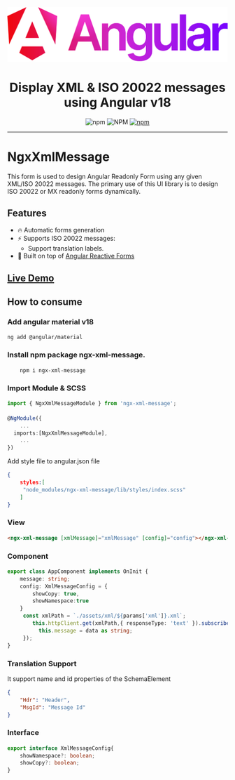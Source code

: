 <div align="center">
<a href="https://https://github.com/pixelbyaj/ngx-iso-form">
    <img src="https://raw.githubusercontent.com/pixelbyaj/ngx-form/main/anguar_logo.svg?sanitize=true" />
  </a>
  <h1>Display XML & ISO 20022 messages using Angular v18 </h1>
  
![npm](https://img.shields.io/npm/v/ngx-xml-message)
![NPM](https://img.shields.io/npm/l/ngx-xml-message)
[![npm](https://img.shields.io/npm/dm/ngx-xml-message)](https://npmjs.org/package/ngx-xml-message)

</div>

---
# NgxXmlMessage

This form is used to design Angular Readonly Form using any given XML/ISO 20022 messages. The primary use of this UI library is to design ISO 20022 or MX readonly forms dynamically.

## Features

- 🔥 Automatic forms generation
- ⚡️ Supports ISO 20022 messages:
    - Support translation labels.
- 💪 Built on top of [Angular Reactive Forms](https://angular.io/guide/reactive-forms)

## [Live Demo](https://www.pixelbyaj.com/ngx-xml-message/)


## How to consume

### Add angular material v18
```console
ng add @angular/material
```

### Install npm package ngx-xml-message.

```console
    npm i ngx-xml-message
```
### Import Module & SCSS
```typescript 
import { NgxXmlMessageModule } from 'ngx-xml-message';

@NgModule({
    ...
  imports:[NgxXmlMessageModule],
    ...
})

```
Add style file to angular.json file
```json
{
    styles:[
     "node_modules/ngx-xml-message/lib/styles/index.scss"
    ]
}
```

### View
```html
<ngx-xml-message [xmlMessage]="xmlMessage" [config]="config"></ngx-xml-message>
```

### Component
```typescript
export class AppComponent implements OnInit {
    message: string;
    config: XmlMessageConfig = {
        showCopy: true,
        showNamespace:true
    }
     const xmlPath = `./assets/xml/${params['xml']}.xml`;
        this.httpClient.get(xmlPath,{ responseType: 'text' }).subscribe((data) => {
          this.message = data as string;
     });
}
```
### Translation Support
It support name and id properties of the SchemaElement
```json
{
    "Hdr": "Header",
    "MsgId": "Message Id"
}
```
### Interface

```typescript
export interface XmlMessageConfig{
    showNamespace?: boolean;
    showCopy?: boolean;
}
```
